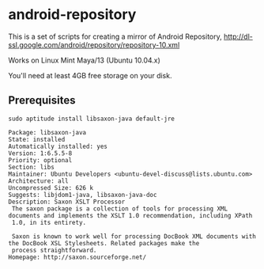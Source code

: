 # android-repository

This is a set of scripts for creating a mirror of Android Repository, http://dl-ssl.google.com/android/repository/repository-10.xml

Works on Linux Mint Maya/13 (Ubuntu 10.04.x)

You'll need at least 4GB free storage on your disk.

## Prerequisites

```
sudo aptitude install libsaxon-java default-jre
```

```
Package: libsaxon-java                   
State: installed
Automatically installed: yes
Version: 1:6.5.5-8
Priority: optional
Section: libs
Maintainer: Ubuntu Developers <ubuntu-devel-discuss@lists.ubuntu.com>
Architecture: all
Uncompressed Size: 626 k
Suggests: libjdom1-java, libsaxon-java-doc
Description: Saxon XSLT Processor
 The saxon package is a collection of tools for processing XML documents and implements the XSLT 1.0 recommendation, including XPath
 1.0, in its entirety. 
 
 Saxon is known to work well for processing DocBook XML documents with the DocBook XSL Stylesheets. Related packages make the
 process straightforward.
Homepage: http://saxon.sourceforge.net/
```
